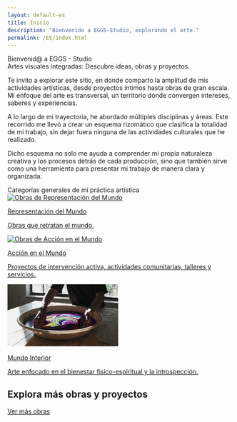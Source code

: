 ```yaml
---
layout: default-es
title: Inicio
description: "Bienvenido a EGGS-Studio, explorando el arte."
permalink: /ES/index.html
---
```


<div class="text-container">
  <div class="titulo">Bienvenid@ a EGGS - Studio</div>

  <div class="subtitulo">Artes visuales integradas: Descubre ideas, obras y proyectos.</div>

  <div class="text-container">
    <p class="parrafo">
      Te invito a explorar este sitio, en donde comparto la amplitud de mis actividades artísticas, desde proyectos íntimos hasta obras de gran escala. Mi enfoque del arte es transversal, 
      un territorio donde convergen intereses, saberes y experiencias.
    </p>
    <p class="parrafo">
      A lo largo de mi trayectoria, he abordado múltiples disciplinas y áreas. Este recorrido me llevó a crear un esquema rizomático que clasifica la 
      totalidad de mi trabajo, sin dejar fuera ninguna de las actividades culturales que he realizado.
    </p>
    <p class="parrafo">
      Dicho esquema no solo me ayuda a comprender mi propia naturaleza creativa y los procesos detrás de cada producción, sino que 
      también sirve como una herramienta para presentar mi trabajo de manera clara y organizada.
    </p>
  </div>
</div>

<div class="subtitulo">Categorías generales de mi práctica artística</div>

<div class="button-container">
  <a href="mundo-exterior.html" class="fancy-button">
    <div class="button-content">
      <img src="/assets/img/ES-inicio - representacion del mundo.gif" alt="Obras de Representación del Mundo">
       <p class="title">Representación del Mundo</p>
       <p class="subtitle">Obras que retratan el mundo.</p>
    </div>
  </a>

  <a href="accion.html" class="fancy-button">
    <div class="button-content">
      <img src="/assets/img/index---gif--accion-en-el-mundo.gif" alt="Obras de Acción en el Mundo">
      <p class="title">Acción en el Mundo</p>
      <p class="subtitle">Proyectos de intervención activa, actividades comunitarias, talleres y servicios.</p>
    </div>
  </a>

  <a href="interior.html" class="fancy-button">
    <div class="button-content">
      <img src="/assets/img/ES-inicio---mundo-interior.gif" alt="Exploración del Mundo Interior">
      <p class="title">Mundo Interior</p>
      <p class="subtitle">Arte enfocado en el bienestar fisico-espiritual y la introspección.</p>
    </div>
  </a>
</div>

## Explora más obras y proyectos

[Ver más obras](exhibiciones.html)
